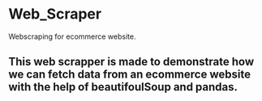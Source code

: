 # Web_Scraper
Webscraping for ecommerce website.

## This web scrapper is made to demonstrate how we can fetch data from an ecommerce website with the help of beautifoulSoup and pandas.
